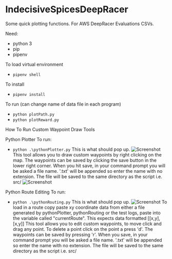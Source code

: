 # IndecisiveSpicesDeepRacer

Some quick plotting functions. For AWS DeepRacer Evaluations CSVs.

Need:
* python 3
* pip
* pipenv

To load virtual environment
* `pipenv shell`

To install
* `pipenv install`

To run (can change name of data file in each program)
* `python plotPath.py`
* `python plotReward.py`


How To Run Custom Waypoint Draw Tools

Python Plotter
To run:
* `python .\pythonPlotter.py`
This is what should pop up.
![Screenshot](PythonPlotter)
This tool allows you to draw custom waypoints by right clicking on the map. The waypoints can be saved by clicking the save button in the lower right corner. When you hit save, in your command prompt you will be asked a file name. '.txt' will be appended so enter the name with no extension. The file will be saved to the same directory as the script i.e. src/
![Screenshot](plottedWPs)

Python Route Editing
To run:
* `python .\pythonRouting.py`
This is what should pop up.
![Screenshot](pythonRouting)
To load in a route copy paste xy coordinate data from either a file generated by pythonPlotter, pythonRouting or the test logs, paste into the variable called "currentRoute". This expects data formatted [[x,y], [x,y]]
This tool allows you to edit custom waypoints, to move click and drag any point. To delete a point click on the point a press 'd'. The waypoints can be saved by pressing 'r'. When you save, in your command prompt you will be asked a file name. '.txt' will be appended so enter the name with no extension. The file will be saved to the same directory as the script i.e. src/
